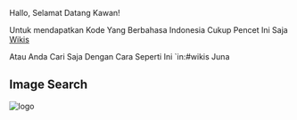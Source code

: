 Hallo, Selamat Datang Kawan!

Untuk mendapatkan Kode Yang Berbahasa Indonesia Cukup Pencet Ini Saja [Wikis](https://discord.com/channels/566363823137882154/572486432384352268/743468085402664980)

Atau Anda Cari Saja Dengan Cara Seperti Ini
`in:#wikis Juna

## Image Search
![logo](https://cdn.discordapp.com/attachments/666294922005184516/754091644822749264/1599859800354.jpg)
